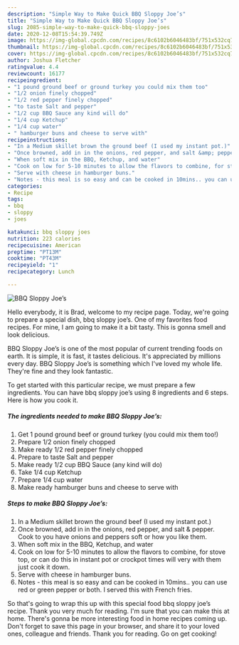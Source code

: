 ```yaml
---
description: "Simple Way to Make Quick BBQ Sloppy Joe’s"
title: "Simple Way to Make Quick BBQ Sloppy Joe’s"
slug: 2085-simple-way-to-make-quick-bbq-sloppy-joes
date: 2020-12-08T15:54:39.749Z
image: https://img-global.cpcdn.com/recipes/8c6102b6046483bf/751x532cq70/bbq-sloppy-joes-recipe-main-photo.jpg
thumbnail: https://img-global.cpcdn.com/recipes/8c6102b6046483bf/751x532cq70/bbq-sloppy-joes-recipe-main-photo.jpg
cover: https://img-global.cpcdn.com/recipes/8c6102b6046483bf/751x532cq70/bbq-sloppy-joes-recipe-main-photo.jpg
author: Joshua Fletcher
ratingvalue: 4.4
reviewcount: 16177
recipeingredient:
- "1 pound ground beef or ground turkey you could mix them too"
- "1/2 onion finely chopped"
- "1/2 red pepper finely chopped"
- "to taste Salt and pepper"
- "1/2 cup BBQ Sauce any kind will do"
- "1/4 cup Ketchup"
- "1/4 cup water"
- " hamburger buns and cheese to serve with"
recipeinstructions:
- "In a Medium skillet brown the ground beef (I used my instant pot.)"
- "Once browned, add in in the onions, red pepper, and salt &amp; pepper. Cook to you have onions and peppers soft or how you like them."
- "When soft mix in the BBQ, Ketchup, and water"
- "Cook on low for 5-10 minutes to allow the flavors to combine, for stove top, or can do this in instant pot or crockpot times will very with them just cook it down."
- "Serve with cheese in hamburger buns."
- "Notes - this meal is so easy and can be cooked in 10mins.. you can use red or green pepper or both. I served this with French fries."
categories:
- Recipe
tags:
- bbq
- sloppy
- joes

katakunci: bbq sloppy joes 
nutrition: 223 calories
recipecuisine: American
preptime: "PT13M"
cooktime: "PT43M"
recipeyield: "1"
recipecategory: Lunch

---
```



![BBQ Sloppy Joe’s](https://img-global.cpcdn.com/recipes/8c6102b6046483bf/751x532cq70/bbq-sloppy-joes-recipe-main-photo.jpg)

Hello everybody, it is Brad, welcome to my recipe page. Today, we're going to prepare a special dish, bbq sloppy joe’s. One of my favorites food recipes. For mine, I am going to make it a bit tasty. This is gonna smell and look delicious.

BBQ Sloppy Joe’s is one of the most popular of current trending foods on earth. It is simple, it is fast, it tastes delicious. It's appreciated by millions every day. BBQ Sloppy Joe’s is something which I've loved my whole life. They're fine and they look fantastic.




To get started with this particular recipe, we must prepare a few ingredients. You can have bbq sloppy joe’s using 8 ingredients and 6 steps. Here is how you cook it.

<!--inarticleads1-->

##### The ingredients needed to make BBQ Sloppy Joe’s:

1. Get 1 pound ground beef or ground turkey (you could mix them too!)
1. Prepare 1/2 onion finely chopped
1. Make ready 1/2 red pepper finely chopped
1. Prepare to taste Salt and pepper
1. Make ready 1/2 cup BBQ Sauce (any kind will do)
1. Take 1/4 cup Ketchup
1. Prepare 1/4 cup water
1. Make ready  hamburger buns and cheese to serve with




<!--inarticleads2-->

##### Steps to make BBQ Sloppy Joe’s:

1. In a Medium skillet brown the ground beef (I used my instant pot.)
1. Once browned, add in in the onions, red pepper, and salt &amp; pepper. Cook to you have onions and peppers soft or how you like them.
1. When soft mix in the BBQ, Ketchup, and water
1. Cook on low for 5-10 minutes to allow the flavors to combine, for stove top, or can do this in instant pot or crockpot times will very with them just cook it down.
1. Serve with cheese in hamburger buns.
1. Notes - this meal is so easy and can be cooked in 10mins.. you can use red or green pepper or both. I served this with French fries.




So that's going to wrap this up with this special food bbq sloppy joe’s recipe. Thank you very much for reading. I'm sure that you can make this at home. There's gonna be more interesting food in home recipes coming up. Don't forget to save this page in your browser, and share it to your loved ones, colleague and friends. Thank you for reading. Go on get cooking!

